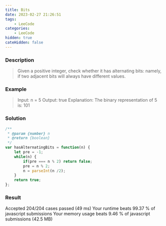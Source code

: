 ```yaml
---
title: Bits
date: 2023-02-27 21:26:51
tags:
    - LeeCode
categories:
    - LeeCode
hidden: true
cateHidden: false
---
```


### Description

> Given a positive integer, check whether it has alternating bits: namely, if two adjacent bits will always have different values.

### Example

> Input: n = 5
Output: true
Explanation: The binary representation of 5 is: 101

### Solution


```js
/**
 * @param {number} n
 * @return {boolean}
 */
var hasAlternatingBits = function(n) {
    let pre = -1;
    while(n) {
        if(pre === n % 2) return false;
        pre = n % 2;
        n = parseInt(n /2);
    }
    return true;
};
```

### Result 

Accepted
204/204 cases passed (49 ms)
Your runtime beats 99.37 % of javascript submissions
Your memory usage beats 9.46 % of javascript submissions (42.5 MB)